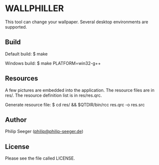 WALLPHILLER
===========

This tool can change your wallpaper.
Several desktop environments are supported.



Build
-----

Default build:
$ make

Windows build:
$ make PLATFORM=win32-g++



Resources
---------

A few pictures are embedded into the application.
The resource files are in res/.
The resource definition list is in res/res.qrc.

Generate resource file:
$ cd res/ && $QTDIR/bin/rcc res.qrc -o res.src



Author
------

Philip Seeger (philip@philip-seeger.de)



License
-------

Please see the file called LICENSE.



